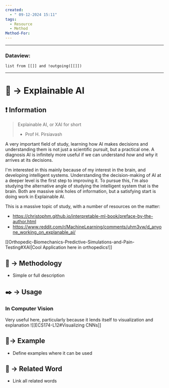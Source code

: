 ```yaml
---
created:
  - " 09-12-2024 15:11"
tags:
  - Resource
  - Method
Method-For:
---
```


---
### Dataview:
```dataview
list from [[]] and !outgoing([[]])
```
---

# 📗 -> Explainable AI


## ❗ Information
> Explainable AI, or XAI for short 
> - Prof H. Pirsiavash


A very important field of study, learning how AI makes decisions and understanding them is not just a scientific pursuit, but a practical one. A diagnosis AI is infinitely more useful if we can understand *how* and *why* it arrives at its decisions. 

I'm interested in this mainly because of my interest in the brain, and developing intelligent systems. Understanding the decision-making of AI at a deeper level is the first step to improving it. To pursue this, I'm also studying the alternative angle of studying the intelligent system that is the brain. Both are massive sink holes of information, but a satisfying start is doing work in Explainable AI.

This is a massive topic of study, with a number of resources on the matter:
- https://christophm.github.io/interpretable-ml-book/preface-by-the-author.html
- https://www.reddit.com/r/MachineLearning/comments/uhm3vw/d_anyone_working_on_explanable_ai/

[[Orthopedic-Biomechanics-Predictive-Simulations-and-Pain-Testing#XAI|Cool Application here in orthopedics!]]


## 📄 -> Methodology 
- Simple or full description 

## ✒️ -> Usage
### In Computer Vision
Very useful here, particularly because it lends itself to visualization and explanation
![[ECS174-L12#Visualizing CNNs]]



## 🧪-> Example
- Define examples where it can be used

## 🔗 -> Related Word
- Link all related words

